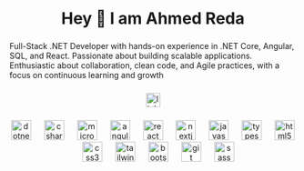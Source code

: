 <h1 align="center">Hey 👋 I am Ahmed Reda</h1>

###

<p align="left">Full-Stack .NET Developer with hands-on experience in .NET Core, Angular, SQL, and React. Passionate about building scalable applications. Enthusiastic about collaboration, clean code, and Agile practices, with a focus on continuous learning and growth</p>

###

<div align="center">
  <a href="https://www.linkedin.com/in/ahmed-reda-elshahawy/" target="_blank">
    <img src="https://img.shields.io/static/v1?message=LinkedIn&logo=linkedin&label=&color=0077B5&logoColor=white&labelColor=&style=for-the-badge" height="25" alt="linkedin logo"  />
  </a>
</div>

###

<div align="center">
  <img src="https://cdn.jsdelivr.net/gh/devicons/devicon/icons/dotnetcore/dotnetcore-original.svg" height="35" alt="dotnetcore logo"  />
  <img width="15" />
  <img src="https://cdn.jsdelivr.net/gh/devicons/devicon/icons/csharp/csharp-original.svg" height="35" alt="csharp logo"  />
  <img width="15" />
  <img src="https://cdn.jsdelivr.net/gh/devicons/devicon/icons/microsoftsqlserver/microsoftsqlserver-plain.svg" height="35" alt="microsoftsqlserver logo"  />
  <img width="15" />
  <img src="https://cdn.jsdelivr.net/gh/devicons/devicon/icons/angularjs/angularjs-original.svg" height="35" alt="angularjs logo"  />
  <img width="15" />
  <img src="https://cdn.jsdelivr.net/gh/devicons/devicon/icons/react/react-original.svg" height="35" alt="react logo"  />
  <img width="15" />
  <img src="https://skillicons.dev/icons?i=nextjs" height="35" alt="nextjs logo"  />
  <img width="15" />
  <img src="https://cdn.jsdelivr.net/gh/devicons/devicon/icons/javascript/javascript-original.svg" height="35" alt="javascript logo"  />
  <img width="15" />
  <img src="https://skillicons.dev/icons?i=ts" height="35" alt="typescript logo"  />
  <img width="15" />
  <img src="https://cdn.jsdelivr.net/gh/devicons/devicon/icons/html5/html5-original.svg" height="35" alt="html5 logo"  />
  <img width="15" />
  <img src="https://cdn.jsdelivr.net/gh/devicons/devicon/icons/css3/css3-original.svg" height="35" alt="css3 logo"  />
  <img width="15" />
  <img src="https://skillicons.dev/icons?i=tailwind" height="35" alt="tailwindcss logo"  />
  <img width="15" />
  <img src="https://cdn.jsdelivr.net/gh/devicons/devicon/icons/bootstrap/bootstrap-original.svg" height="35" alt="bootstrap logo"  />
  <img width="15" />
  <img src="https://cdn.jsdelivr.net/gh/devicons/devicon/icons/git/git-original.svg" height="35" alt="git logo"  />
  <img width="15" />
  <img src="https://cdn.jsdelivr.net/gh/devicons/devicon/icons/sass/sass-original.svg" height="35" alt="sass logo"  />
</div>

###
